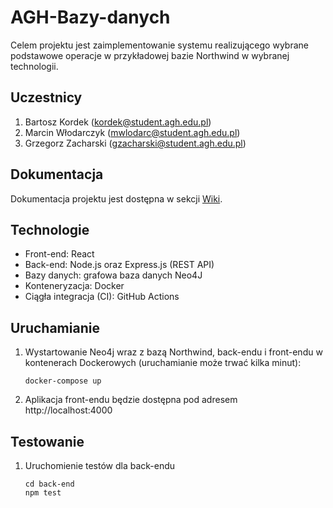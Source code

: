 # AGH-Bazy-danych
Celem projektu jest zaimplementowanie systemu realizującego wybrane podstawowe operacje w przykładowej bazie Northwind w wybranej technologii.

## Uczestnicy
1. Bartosz Kordek (kordek@student.agh.edu.pl)
2. Marcin Włodarczyk (mwlodarc@student.agh.edu.pl)
3. Grzegorz Zacharski (gzacharski@student.agh.edu.pl)

## Dokumentacja
Dokumentacja projektu jest dostępna w sekcji [Wiki](https://github.com/gzacharski/AGH-Bazy-danych/wiki).

## Technologie
* Front-end: React
* Back-end: Node.js oraz Express.js (REST API)
* Bazy danych: grafowa baza danych Neo4J
* Konteneryzacja: Docker
* Ciągła integracja (CI): GitHub Actions

## Uruchamianie
1. Wystartowanie Neo4j wraz z bazą Northwind, back-endu i front-endu w kontenerach Dockerowych 
   (uruchamianie może trwać kilka minut):
   ```shell script
   docker-compose up
   ```
1. Aplikacja front-endu będzie dostępna pod adresem http://localhost:4000

## Testowanie

1. Uruchomienie testów dla back-endu
    ```shell script
    cd back-end
    npm test
    ```

